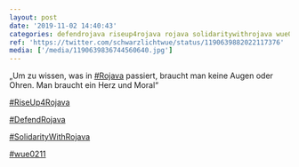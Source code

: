 ```yaml
---
layout: post
date: '2019-11-02 14:40:43'
categories: defendrojava riseup4rojava rojava solidaritywithrojava wue0211
ref: 'https://twitter.com/schwarzlichtwue/status/1190639882022117376'
media: ['/media/1190639836744560640.jpg']
---
```

„Um zu wissen, was in [#Rojava](/t/rojava) passiert, braucht man keine Augen oder Ohren. Man braucht ein Herz und Moral“

[#RiseUp4Rojava](/t/riseup4rojava)

[#DefendRojava](/t/defendrojava)

[#SolidarityWithRojava](/t/solidaritywithrojava)

[#wue0211](/t/wue0211) 